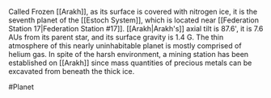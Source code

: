 Called Frozen <span class="political-bodies-places">[[Arakh]]</span>, as its surface is covered with nitrogen ice, it is the seventh planet of the <span class="political-bodies-places">[[Estoch System]]</span>, which is located near <span class="political-bodies-places">[[Federation Station 17|Federation Station #17]]</span>.
<span class="political-bodies-places">[[Arakh|Arakh's]]</span> axial tilt is 87.6', it is 7.6 AUs from its parent star, and its surface gravity is 1.4 G.
The thin atmosphere of this nearly uninhabitable planet is mostly comprised of helium gas.
In spite of the harsh environment, a mining station has been established on <span class="political-bodies-places">[[Arakh]]</span> since mass quantities of precious metals can be excavated from beneath the thick ice.

#Planet